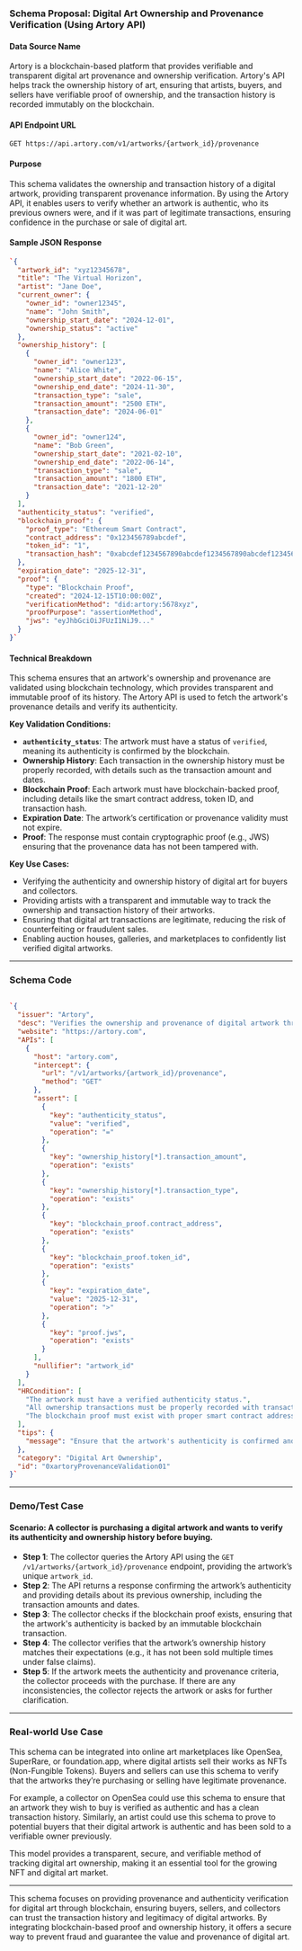 
### **Schema Proposal: Digital Art Ownership and Provenance Verification (Using Artory API)**

#### **Data Source Name**

Artory is a blockchain-based platform that provides verifiable and transparent digital art provenance and ownership verification. Artory's API helps track the ownership history of art, ensuring that artists, buyers, and sellers have verifiable proof of ownership, and the transaction history is recorded immutably on the blockchain.

#### **API Endpoint URL**

`GET https://api.artory.com/v1/artworks/{artwork_id}/provenance`

#### **Purpose**

This schema validates the ownership and transaction history of a digital artwork, providing transparent provenance information. By using the Artory API, it enables users to verify whether an artwork is authentic, who its previous owners were, and if it was part of legitimate transactions, ensuring confidence in the purchase or sale of digital art.

#### **Sample JSON Response**

```json
`{
  "artwork_id": "xyz12345678",
  "title": "The Virtual Horizon",
  "artist": "Jane Doe",
  "current_owner": {
    "owner_id": "owner12345",
    "name": "John Smith",
    "ownership_start_date": "2024-12-01",
    "ownership_status": "active"
  },
  "ownership_history": [
    {
      "owner_id": "owner123",
      "name": "Alice White",
      "ownership_start_date": "2022-06-15",
      "ownership_end_date": "2024-11-30",
      "transaction_type": "sale",
      "transaction_amount": "2500 ETH",
      "transaction_date": "2024-06-01"
    },
    {
      "owner_id": "owner124",
      "name": "Bob Green",
      "ownership_start_date": "2021-02-10",
      "ownership_end_date": "2022-06-14",
      "transaction_type": "sale",
      "transaction_amount": "1800 ETH",
      "transaction_date": "2021-12-20"
    }
  ],
  "authenticity_status": "verified",
  "blockchain_proof": {
    "proof_type": "Ethereum Smart Contract",
    "contract_address": "0x123456789abcdef",
    "token_id": "1",
    "transaction_hash": "0xabcdef1234567890abcdef1234567890abcdef1234567890"
  },
  "expiration_date": "2025-12-31",
  "proof": {
    "type": "Blockchain Proof",
    "created": "2024-12-15T10:00:00Z",
    "verificationMethod": "did:artory:5678xyz",
    "proofPurpose": "assertionMethod",
    "jws": "eyJhbGciOiJFUzI1NiJ9..."
  }
}` 
```

#### **Technical Breakdown**

This schema ensures that an artwork's ownership and provenance are validated using blockchain technology, which provides transparent and immutable proof of its history. The Artory API is used to fetch the artwork's provenance details and verify its authenticity.

**Key Validation Conditions:**

-   **`authenticity_status`**: The artwork must have a status of `verified`, meaning its authenticity is confirmed by the blockchain.
-   **Ownership History**: Each transaction in the ownership history must be properly recorded, with details such as the transaction amount and dates.
-   **Blockchain Proof**: Each artwork must have blockchain-backed proof, including details like the smart contract address, token ID, and transaction hash.
-   **Expiration Date**: The artwork’s certification or provenance validity must not expire.
-   **Proof**: The response must contain cryptographic proof (e.g., JWS) ensuring that the provenance data has not been tampered with.

**Key Use Cases:**

-   Verifying the authenticity and ownership history of digital art for buyers and collectors.
-   Providing artists with a transparent and immutable way to track the ownership and transaction history of their artworks.
-   Ensuring that digital art transactions are legitimate, reducing the risk of counterfeiting or fraudulent sales.
-   Enabling auction houses, galleries, and marketplaces to confidently list verified digital artworks.

----------

### **Schema Code**

```json

`{
  "issuer": "Artory",
  "desc": "Verifies the ownership and provenance of digital artwork through blockchain-based verification.",
  "website": "https://artory.com",
  "APIs": [
    {
      "host": "artory.com",
      "intercept": {
        "url": "/v1/artworks/{artwork_id}/provenance",
        "method": "GET"
      },
      "assert": [
        {
          "key": "authenticity_status",
          "value": "verified",
          "operation": "="
        },
        {
          "key": "ownership_history[*].transaction_amount",
          "operation": "exists"
        },
        {
          "key": "ownership_history[*].transaction_type",
          "operation": "exists"
        },
        {
          "key": "blockchain_proof.contract_address",
          "operation": "exists"
        },
        {
          "key": "blockchain_proof.token_id",
          "operation": "exists"
        },
        {
          "key": "expiration_date",
          "value": "2025-12-31",
          "operation": ">"
        },
        {
          "key": "proof.jws",
          "operation": "exists"
        }
      ],
      "nullifier": "artwork_id"
    }
  ],
  "HRCondition": [
    "The artwork must have a verified authenticity status.",
    "All ownership transactions must be properly recorded with transaction amounts and dates.",
    "The blockchain proof must exist with proper smart contract address and token ID."
  ],
  "tips": {
    "message": "Ensure that the artwork's authenticity is confirmed and its blockchain transaction history is available."
  },
  "category": "Digital Art Ownership",
  "id": "0xartoryProvenanceValidation01"
}` 
```

----------

### **Demo/Test Case**

#### **Scenario**: A collector is purchasing a digital artwork and wants to verify its authenticity and ownership history before buying.

-   **Step 1**: The collector queries the Artory API using the `GET /v1/artworks/{artwork_id}/provenance` endpoint, providing the artwork’s unique `artwork_id`.
-   **Step 2**: The API returns a response confirming the artwork’s authenticity and providing details about its previous ownership, including the transaction amounts and dates.
-   **Step 3**: The collector checks if the blockchain proof exists, ensuring that the artwork's authenticity is backed by an immutable blockchain transaction.
-   **Step 4**: The collector verifies that the artwork’s ownership history matches their expectations (e.g., it has not been sold multiple times under false claims).
-   **Step 5**: If the artwork meets the authenticity and provenance criteria, the collector proceeds with the purchase. If there are any inconsistencies, the collector rejects the artwork or asks for further clarification.

----------

### **Real-world Use Case**

This schema can be integrated into online art marketplaces like OpenSea, SuperRare, or foundation.app, where digital artists sell their works as NFTs (Non-Fungible Tokens). Buyers and sellers can use this schema to verify that the artworks they’re purchasing or selling have legitimate provenance.

For example, a collector on OpenSea could use this schema to ensure that an artwork they wish to buy is verified as authentic and has a clean transaction history. Similarly, an artist could use this schema to prove to potential buyers that their digital artwork is authentic and has been sold to a verifiable owner previously.

This model provides a transparent, secure, and verifiable method of tracking digital art ownership, making it an essential tool for the growing NFT and digital art market.

----------

This schema focuses on providing provenance and authenticity verification for digital art through blockchain, ensuring buyers, sellers, and collectors can trust the transaction history and legitimacy of digital artworks. By integrating blockchain-based proof and ownership history, it offers a secure way to prevent fraud and guarantee the value and provenance of digital art.